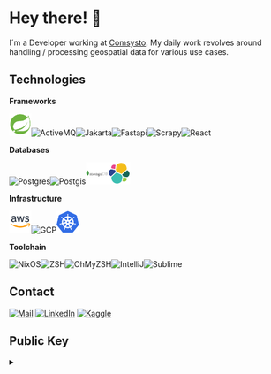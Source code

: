 # Hey there! 👋
I´m a Developer working at [Comsysto](https://www.comsystoreply.com). My daily work revolves around handling / processing geospatial data for various use cases.

## Technologies

**Frameworks**

<img title="Spring" alt="Spring" width="40px" src="https://raw.githubusercontent.com/github/explore/8ab0be27a8c97992e4930e630e2d68ba8d819183/topics/spring/spring.png"><img title="ActiveMQ" alt="ActiveMQ" width="40px" src="https://avatars.githubusercontent.com/u/47359?s=48&v=4"><img title="Jakarta" alt="Jakarta" width="40px" src="https://avatars.githubusercontent.com/u/36201228?s=48&v=4"><img title="Fastapi" alt="Fastapi" width="40px" src="https://camo.githubusercontent.com/86d9ca3437f5034da052cf0fd398299292aab0e4479b58c20f2fc37dd8ccbe05/68747470733a2f2f666173746170692e7469616e676f6c6f2e636f6d2f696d672f6c6f676f2d6d617267696e2f6c6f676f2d7465616c2e706e67"><img title="Scrapy" alt="Scrapy" width="40px" src="https://avatars.githubusercontent.com/u/733635?s=48&v=4"><img title="React" alt="React" width="40px" src="https://avatars.githubusercontent.com/u/69631?s=48&v=4">

**Databases**

<img title="Postgres" alt="Postgres" width="40px" src="https://avatars.githubusercontent.com/u/177543?s=48&v=4"><img title="Postgis" alt="Postgis" width="40px" src="https://avatars.githubusercontent.com/u/1759716?s=200&v=4"><img title="MongoDB" alt="MongoDB" width="40px" src="https://raw.githubusercontent.com/github/explore/master/topics/mongodb/mongodb.png"><img title="ElasticSearch" alt="ElasticSearch" width="40px" src="https://raw.githubusercontent.com/github/explore/master/topics/elasticsearch/elasticsearch.png">

**Infrastructure**

<img title="AWS" alt="AWS" width="40px" src="https://raw.githubusercontent.com/github/explore/main/topics/aws/aws.png"><img title="GCP" alt="GCP" width="40px" src="https://avatars.githubusercontent.com/u/2810941?s=200&v=4"><img title="Kubernetes" alt="Kubernetes" width="40px" src="https://raw.githubusercontent.com/github/explore/main/topics/kubernetes/kubernetes.png">

**Toolchain**

<img title="NixOS" alt="NixOS" width="40px" src="https://avatars.githubusercontent.com/u/487568?s=200&v=4"><img title="ZSH" alt="ZSH" width="40px" src="https://avatars.githubusercontent.com/u/567410?s=48&v=4"><img title="OhMyZSH" alt="OhMyZSH" width="40px" src="https://avatars.githubusercontent.com/u/22552083?s=48&v=4"><img title="IntelliJ" alt="IntelliJ" width="40px" src="https://avatars.githubusercontent.com/u/878437?s=48&v=4"><img title="Sublime" alt="Sublime" width="40px" src="https://avatars.githubusercontent.com/u/684879?s=200&v=4">

## Contact
<a href="mailto:m.steger@pm.me"><img title="Mail" alt="Mail" width="40px" src="https://avatars.githubusercontent.com/u/6953970?s=200&v=4"></a>
<a href="https://www.linkedin.com/in/markus-s-749035150/"><img title="LinkedIn" alt="LinkedIn" width="40px" src="https://avatars.githubusercontent.com/u/357098?s=200&v=4"></a>
<a href="https://www.kaggle.com/stgrmks"><img title="Kaggle" alt="Kaggle" width="40px" src="https://avatars.githubusercontent.com/u/1336944?s=200&v=4"></a>

## Public Key

<details>
  
<summary></summary>

```
-----BEGIN PGP PUBLIC KEY BLOCK-----

xsFNBFbO5hcBEACyUKREjxAc6B8Rje+A85onMlav03BESe3hiYVFFhRXYnZ1
Sb8RaYLMCUQ7S3eAh/LdGd8AX4mVtq8sAyENIBQmCwzW/pHlpfrgq5zyofac
i1JjG3nZJDAbDjEPZr1fjUn2fo3KE3+80QNheal0FpzRMWJJd7QF6D3MzeG1
Ywgah/8xWcRPGEjq4bj9Yae4UBSQlX1Agy3K6uqRH/72GYHpuBZoDWTrufFR
SNdpzw3/NyG4U6csQAuaH4+R2QRO7obs7U1K/yojm6XF7mhX6/ixuWKGYIdo
+X1iCnBduom+5OLsC7RmA6okVkGAHP42l3tVV+BDQozfn1Y6yo08GvCH1eZY
IKRHfc+1LVhmB87xgJpBRMH1NpilgYyeQKugIIXea1BRzwCfw4RwatbSOyOr
vNbXubhL3Ukfts46XB9+tgUiZZudRWF1r/ecP1rfiI1doNZ0y4lXUiiNaEeT
nNIJPL0jOTRplGRrNgtYTb+Rcr1jLR83D9Xzok0xHqYuNYKdpSYX+uQLPC1D
z7ZK2gqSJbOf66xqlwAkL6QHrr/O4aTgWAnSpPzD31jakFJ36L85DqOlBFG3
+ZnTTN8A72029XnQsbw5kzH/yRQvpqgvq3jSfIGdim5Lq+mMypLxcs6WtGFM
XNqqmZ/DWm6pOdgANnfiY3b/ZivrtXqgGFoSFwARAQABzR9tLnN0ZWdlckBw
bS5tZSA8bS5zdGVnZXJAcG0ubWU+wsF2BBABCAAgBQJeJCx5BgsJBwgDAgQV
CAoCBBYCAQACGQECGwMCHgEACgkQyPv+r+PIBPL5jw//VGLHvfOevUvLDny6
vlkM/U0l5lItNRd2YsQ+nzRRTtPdb7WL0gDBryTZ+fFR5ZteXZDInBt71hKt
ju0EjtB1DPtXRs6ZIHJkI/Zm1gvn4ZxbGWy0zgWHJ24sbvuHnITa1xe0hEic
6KJrhk41r+TA7T1E5tWF8WyOxf0pEDXYwQeYsRfzyE8VB1YXBGG0pDcN6CxQ
sCfkFjPntxr3z/AK2WpWIP1X/9lWf3b2ISOi6dvyYDg7HSWXULIpj0KhfBC4
pZ3cYQPZhOF42fHma7EGMUf/9CJ0JUXHMkh77HC00uSYSj2kmAJtw2sPzi+q
gRKtxBz3DTOGTOXU7Fy1+cZwS+7aqCSLRLcmJ2GNIU4nOx5Dnn6cXllq8eep
wv0CAgYWdRUru7niodBovqxUS29LFppV7V/v6+XebbDuOgDX7ZKlyvSCTs/a
rQ23wAJVhy8qJUkk8U/n2rC0rMszGxShndDYpx+HzcWPaGshr1ulZCYePmGU
G8ynVlrWs7bMq0lCg4juZmIwSrFX067nMTNAaBYCLjtyBla/CkyhkiIp0iHM
LrDUiNv4ULWE0FmMNePugjYRqkYGdvoXyWamPb33WNxB/2jci/16KHhYuvIr
VdR0z325PWUN3e8VAOfn6zd8wL0LvwqYc+6HKtURFc1Dnn1TEcGTlqvMspDS
ga3VTU3OwU0EVs7mFwEQAODfTxjI4ELBm/apCEj9diDa1mdFHkEbvGmLs4ct
ptyjrazMBvH4MnW6639htX4fPYnx30d6hwglzlJw0JhUm9AQfGLikV3u6f6d
VkZYyZW7P0mrPj0lTz18aC/HoH+9SqnF7QETrNghlttQUQR9ezs7PGoxCCzY
BE0BH7qxIc7WckL+83cpBJdEpUZybGVljLvObbhV4nwY52x1k3s7dGpAB+ky
JKi3j83HDZS5fSMNvqqd3IWcBC5tRN/W4uOIcaobtnLFSA+SXLt9F/Gf+y13
cBnDFqq+6o8roQS3SSEozr3njDfLGgeqlTJ/O4bhgDrP7UH96GHLQPNUq2xs
4lszj+863dmaLgCgDMiy8llzSkqwRJDxRDR9b9cVySd2x6xR9bDIPEnhld5z
PlDj5McHSzcLLB5N04+Au5ezlJvlc2TAd/FEMC3RFUDcbLiEkQHY7quxKSbx
vbLLBGSVqR5ON/Tfol/zVTloDPt7nJ96yatqdoYmiP6iFV2poqKsbDZ+INZJ
SLan3i/o1PAcVcwJB8Mfj2SAkEoxcJqyyEUmQf7/7pwLta/wWL67T6OAm1+O
qLu6EoI+IrkCMeM6Vq7jBNRa3DMkuaH9ZPzJ6U/3Z2MnGKjCeajvD/A4iAHU
LoGYGWNmwuBNXq077uX0gx0SSZYn9Q94CUPL0xzjr8SVABEBAAHCwV8EGAEI
AAkFAl4kLHkCGwwACgkQyPv+r+PIBPLsYw//XDWKt6d3VzazYjzpOVIXnD3o
H9t5HLFJlxhRYYHX7H6OF7fpAa55Pbf6SYHgAGx4JMBtzD+1pNCXI31BBGM+
Eu3bdNGajnZmPELBz56DAmxAf3n9ymZJJTjBLh/95wLfs2F/TAZhlvjhy3Gw
XZNcMRC5JhCzktfkwXkJmhY+W3OKVLM6PWHFvUHHCFy/DMLOr2F7tU3G57+V
kPeaItg+cvTIZzuZKhrRYDbiwlpP1RqgLbLDdBi20KC4rQDtK2IuWGRLpNzy
/F7k9AC7+N5bJGDx8IDHGFoUDnEcCLrVnMImpRObsPrinv3/Shdqm37VRWy2
tFO7md0ZQJGXwpKsjilzWf65BPoJXip0HXM+YkbS+ZwIfTKCsNoDml8V7r52
7S2+ikPbEkD+Xx5Qg0UIK7NkjaoPJ+sxryDv73owg8HY7tj+6Gx4fdy4NV7Z
+OEsVrkvvBrjIE25qVLTe67OB3noKIBWygmQFOMqCxN3JgZ/q5asUc8w1m3w
tRgMGUmoIdZkyu+/dsv4bNkCuy5qjuFE29hII0AoMdbsIIfr/TCBMZxSnCi0
EhWSdggvrs2HmGqMUY9/23C/wZZfG0Th58fBxh43TvYt4fk6ZcbKMHubWToN
Z2VN7t+P/BBBx6d6yzciC9YNxZLRu/eq+yPn3y9nQATOCkW59P417Itzzj4=
=1EUG
-----END PGP PUBLIC KEY BLOCK-----
```

</details>


